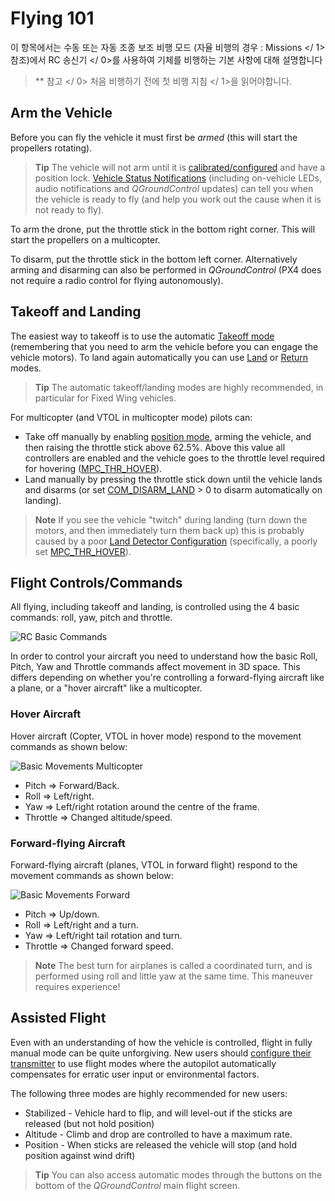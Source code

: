 # Flying 101

이 항목에서는 수동 또는 자동 조종 보조 비행 모드 (자율 비행의 경우 :  Missions </ 1> 참조)에서  RC 송신기 </ 0>를 사용하여 기체를 비행하는 기본 사항에 대해 설명합니다</p> 

> ** 참고 </ 0> 처음 비행하기 전에  첫 비행 지침 </ 1>을 읽어야합니다.</p> </blockquote> 
> 
> ## Arm the Vehicle
> 
> Before you can fly the vehicle it must first be *armed* (this will start the propellers rotating).
> 
> > **Tip** The vehicle will not arm until it is [calibrated/configured](../config/README.md) and have a position lock. [Vehicle Status Notifications](../getting_started/vehicle_status.md) (including on-vehicle LEDs, audio notifications and *QGroundControl* updates) can tell you when the vehicle is ready to fly (and help you work out the cause when it is not ready to fly).
> 
> To arm the drone, put the throttle stick in the bottom right corner. This will start the propellers on a multicopter.
> 
> To disarm, put the throttle stick in the bottom left corner. Alternatively arming and disarming can also be performed in *QGroundControl* (PX4 does not require a radio control for flying autonomously).
> 
> ## Takeoff and Landing
> 
> The easiest way to takeoff is to use the automatic [Takeoff mode](../flight_modes/takeoff.md) (remembering that you need to arm the vehicle before you can engage the vehicle motors). To land again automatically you can use [Land](../flight_modes/land.md) or [Return](../flight_modes/return.md) modes.
> 
> > **Tip** The automatic takeoff/landing modes are highly recommended, in particular for Fixed Wing vehicles.
> 
> For multicopter (and VTOL in multicopter mode) pilots can:
> 
> * Take off manually by enabling [position mode](../flight_modes/README.md#position_fw), arming the vehicle, and then raising the throttle stick above 62.5%. Above this value all controllers are enabled and the vehicle goes to the throttle level required for hovering ([MPC_THR_HOVER](../advanced_config/parameter_reference.md#MPC_THR_HOVER)).
> * Land manually by pressing the throttle stick down until the vehicle lands and disarms (or set [COM_DISARM_LAND](../advanced_config/parameter_reference.md#COM_DISARM_LAND) > 0 to disarm automatically on landing).
> 
> > **Note** If you see the vehicle "twitch" during landing (turn down the motors, and then immediately turn them back up) this is probably caused by a poor [Land Detector Configuration](../advanced_config/land_detector.md) (specifically, a poorly set [MPC_THR_HOVER](../advanced_config/parameter_reference.md#MPC_THR_HOVER)).
> 
> ## Flight Controls/Commands
> 
> All flying, including takeoff and landing, is controlled using the 4 basic commands: roll, yaw, pitch and throttle.
> 
> ![RC Basic Commands](../../images/rc_basic_commands.png)
> 
> In order to control your aircraft you need to understand how the basic Roll, Pitch, Yaw and Throttle commands affect movement in 3D space. This differs depending on whether you're controlling a forward-flying aircraft like a plane, or a "hover aircraft" like a multicopter.
> 
> ### Hover Aircraft
> 
> Hover aircraft (Copter, VTOL in hover mode) respond to the movement commands as shown below:
> 
> ![Basic Movements Multicopter](../../images/basic_movements_multicopter.png)
> 
> * Pitch => Forward/Back.
> * Roll => Left/right.
> * Yaw => Left/right rotation around the centre of the frame.
> * Throttle => Changed altitude/speed.
> 
> ### Forward-flying Aircraft
> 
> Forward-flying aircraft (planes, VTOL in forward flight) respond to the movement commands as shown below:
> 
> ![Basic Movements Forward](../../images/basic_movements_forward.png)
> 
> * Pitch => Up/down.
> * Roll => Left/right and a turn.
> * Yaw => Left/right tail rotation and turn.
> * Throttle => Changed forward speed.
> 
> > **Note** The best turn for airplanes is called a coordinated turn, and is performed using roll and little yaw at the same time. This maneuver requires experience!
> 
> ## Assisted Flight
> 
> Even with an understanding of how the vehicle is controlled, flight in fully manual mode can be quite unforgiving. New users should [configure their transmitter](../config/flight_mode.md) to use flight modes where the autopilot automatically compensates for erratic user input or environmental factors.
> 
> The following three modes are highly recommended for new users:
> 
> * Stabilized - Vehicle hard to flip, and will level-out if the sticks are released (but not hold position)
> * Altitude - Climb and drop are controlled to have a maximum rate.
> * Position - When sticks are released the vehicle will stop (and hold position against wind drift)
> 
> > **Tip** You can also access automatic modes through the buttons on the bottom of the *QGroundControl* main flight screen.